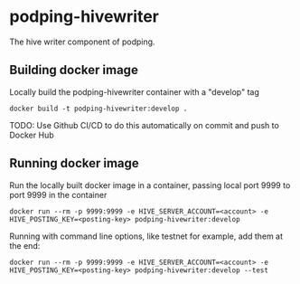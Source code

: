 # podping-hivewriter
The hive writer component of podping.

## Building docker image

Locally build the podping-hivewriter container with a "develop" tag

`docker build -t podping-hivewriter:develop .`

TODO: Use Github CI/CD to do this automatically on commit and push to Docker Hub

## Running docker image

Run the locally built docker image in a container, passing local port 9999 to port 9999 in the container

`docker run --rm -p 9999:9999 -e HIVE_SERVER_ACCOUNT=<account> -e HIVE_POSTING_KEY=<posting-key> podping-hivewriter:develop`

Running with command line options, like testnet for example, add them at the end:

`docker run --rm -p 9999:9999 -e HIVE_SERVER_ACCOUNT=<account> -e HIVE_POSTING_KEY=<posting-key> podping-hivewriter:develop --test`
